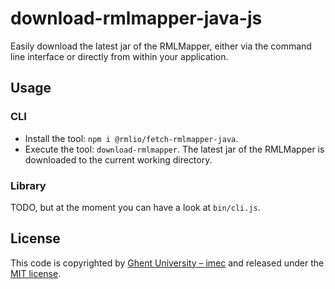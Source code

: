 # download-rmlmapper-java-js

Easily download the latest jar of the RMLMapper, 
either via the command line interface or 
directly from within your application.

## Usage

### CLI

- Install the tool: `npm i @rmlio/fetch-rmlmapper-java`.
- Execute the tool: `download-rmlmapper`. 
The latest jar of the RMLMapper is downloaded to the current working directory.

### Library

TODO, but at the moment you can have a look at `bin/cli.js`.

## License
This code is copyrighted by [Ghent University – imec](http://idlab.ugent.be/) and released under the [MIT license](http://opensource.org/licenses/MIT).
